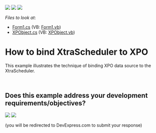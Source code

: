 <!-- default badges list -->
[![](https://img.shields.io/badge/Open_in_DevExpress_Support_Center-FF7200?style=flat-square&logo=DevExpress&logoColor=white)](https://supportcenter.devexpress.com/ticket/details/E909)
[![](https://img.shields.io/badge/📖_How_to_use_DevExpress_Examples-e9f6fc?style=flat-square)](https://docs.devexpress.com/GeneralInformation/403183)
[![](https://img.shields.io/badge/💬_Leave_Feedback-feecdd?style=flat-square)](#does-this-example-address-your-development-requirementsobjectives)
<!-- default badges end -->
<!-- default file list -->
*Files to look at*:

* [Form1.cs](./CS/XtraScheduler_XPO/Form1.cs) (VB: [Form1.vb](./VB/XtraScheduler_XPO/Form1.vb))
* [XPObject.cs](./CS/XtraScheduler_XPO/XPObject.cs) (VB: [XPObject.vb](./VB/XtraScheduler_XPO/XPObject.vb))
<!-- default file list end -->
# How to bind XtraScheduler to XPO


<p>This example illustrates the technique of binding XPO data source to the XtraScheduler.</p>

<br/>


<!-- feedback -->
## Does this example address your development requirements/objectives?

[<img src="https://www.devexpress.com/support/examples/i/yes-button.svg"/>](https://www.devexpress.com/support/examples/survey.xml?utm_source=github&utm_campaign=winforms-scheduler-bind-to-xpo&~~~was_helpful=yes) [<img src="https://www.devexpress.com/support/examples/i/no-button.svg"/>](https://www.devexpress.com/support/examples/survey.xml?utm_source=github&utm_campaign=winforms-scheduler-bind-to-xpo&~~~was_helpful=no)

(you will be redirected to DevExpress.com to submit your response)
<!-- feedback end -->
